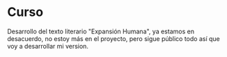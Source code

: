 # Curso
Desarrollo del texto literario "Expansión Humana", ya estamos en desacuerdo, no estoy más en el proyecto, pero sigue público todo así que voy a desarrollar mi version.
